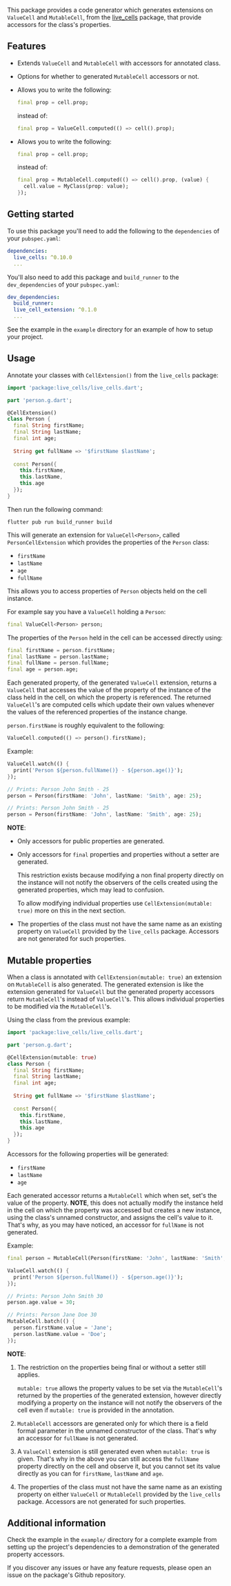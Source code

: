 This package provides a code generator which generates extensions on `ValueCell` and `MutableCell`,
from the [live_cells](https://pub.dev/packages/live_cells) package, that provide accessors for
the class's properties.

## Features

+ Extends `ValueCell` and `MutableCell` with accessors for annotated class. 
+ Options for whether to generated `MutableCell` accessors or not.
+ Allows you to write the following:

  ```dart
  final prop = cell.prop;
  ```
  
  instead of:

  ```dart
  final prop = ValueCell.computed(() => cell().prop);
  ```
+ Allows you to write the following:

  ```dart
  final prop = cell.prop;
  ```
  
  instead of:

  ```dart
  final prop = MutableCell.computed(() => cell().prop, (value) {
    cell.value = MyClass(prop: value);
  });
  ```

## Getting started

To use this package you'll need to add the following to the `dependencies` of your `pubspec.yaml`:

```yaml
dependencies:
  live_cells: ^0.10.0
  ...
```

You'll also need to add this package and `build_runner` to the `dev_dependencies` of your 
`pubspec.yaml`:

```yaml
dev_dependencies:
  build_runner:
  live_cell_extension: ^0.1.0
  ...
```

See the example in the `example` directory for an example of how to setup your project.

## Usage

Annotate your classes with `CellExtension()` from the `live_cells` package:

```dart
import 'package:live_cells/live_cells.dart';

part 'person.g.dart';

@CellExtension()
class Person {
  final String firstName;
  final String lastName;
  final int age;
  
  String get fullName => '$firstName $lastName';
  
  const Person({
    this.firstName,
    this.lastName,
    this.age
  });
}
```

Then run the following command:

```shell
flutter pub run build_runner build
```

This will generate an extension for `ValueCell<Person>`, called `PersonCellExtension` which
provides the properties of the `Person` class:

* `firstName`
* `lastName`
* `age`
* `fullName`

This allows you to access properties of `Person` objects held on the cell instance.

For example say you have a `ValueCell` holding a `Person`:

```dart
final ValueCell<Person> person;
```

The properties of the `Person` held in the cell can be accessed directly using:

```dart
final firstName = person.firstName;
final lastName = person.lastName;
final fullName = person.fullName;
final age = person.age;
```

Each generated property, of the generated `ValueCell` extension, returns a `ValueCell` that accesses
the value of the property of the instance of the class held in the cell, on which the property is
referenced. The returned `ValueCell`'s are computed cells which update their own values whenever the
values of the referenced properties of the instance change.

`person.firstName` is roughly equivalent to the following:

```dart
ValueCell.computed(() => person().firstName);
```

Example:

```dart
ValueCell.watch(() {
  print('Person ${person.fullName()} - ${person.age()}');
});

// Prints: Person John Smith - 25
person = Person(firstName: 'John', lastName: 'Smith', age: 25);

// Prints: Person John Smith - 25
person = Person(firstName: 'John', lastName: 'Smith', age: 25);
```

**NOTE**:

+ Only accessors for public properties are generated.
+ Only accessors for `final` properties and properties without a setter are generated.

  This restriction exists because modifying a non final property directly on the instance will not
  notify the observers of the cells created using the generated properties, which may lead to
  confusion.

  To allow modifying individual properties use `CellExtension(mutable: true)` more on this in the
  next section.
+ The properties of the class must not have the same name as an existing property on `ValueCell`
  provided by the `live_cells` package. Accessors are not generated for such properties.

## Mutable properties

When a class is annotated with `CellExtension(mutable: true)` an extension on `MutableCell` is
also generated. The generated extension is like the extension generated for `ValueCell` but the
generated property accessors return `MutableCell`'s instead of `ValueCell`'s. This allows individual
properties to be modified via the `MutableCell`'s.

Using the class from the previous example:

```dart
import 'package:live_cells/live_cells.dart';

part 'person.g.dart';

@CellExtension(mutable: true)
class Person {
  final String firstName;
  final String lastName;
  final int age;
  
  String get fullName => '$firstName $lastName';
  
  const Person({
    this.firstName,
    this.lastName,
    this.age
  });
}
```

Accessors for the following properties will be generated:

+ `firstName`
+ `lastName`
+ `age`

Each generated accessor returns a `MutableCell` which when set, set's the value of the property.
**NOTE**, this does not actually modify the instance held in the cell on which the property was
accessed but creates a new instance, using the class's unnamed constructor, and assigns the cell's
value to it. That's why, as you may have noticed, an accessor for `fullName` is not generated.

Example:

```dart
final person = MutableCell(Person(firstName: 'John', lastName: 'Smith', age: 25));

ValueCell.watch(() {
  print('Person ${person.fullName()} - ${person.age()}');
});

// Prints: Person John Smith 30
person.age.value = 30;

// Prints: Person Jane Doe 30
MutableCell.batch(() {
  person.firstName.value = 'Jane';
  person.lastName.value = 'Doe';
});
```

**NOTE**:

1. The restriction on the properties being final or without a setter still applies.

   `mutable: true` allows the property values to be set via the `MutableCell`'s returned by the
   properties of the generated extension, however directly modifying a property on the instance will
   not notify the observers of the cell even if `mutable: true` is provided in the annotation.
2. `MutableCell` accessors are generated only for which there is a field formal parameter in the
   unnamed constructor of the class. That's why an accessor for `fullName` is not generated.
3. A `ValueCell` extension is still generated even when `mutable: true` is given. That's why in the
   above you can still access the `fullName` property directly on the cell and observe it, but you
   cannot set its value directly as you can for `firstName`, `lastName` and `age`.
4. The properties of the class must not have the same name as an existing property on either
   `ValueCell` or `MutableCell` provided by the `live_cells` package. 
   Accessors are not generated for such properties.

## Additional information

Check the example in the `example/` directory for a complete example from setting up the project's
dependencies to a demonstration of the generated property accessors.

If you discover any issues or have any feature requests, please open an issue on the package's Github
repository.
